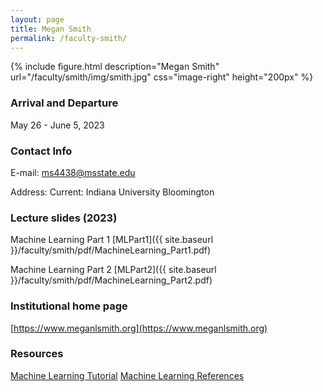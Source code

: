 ```yaml
---
layout: page
title: Megan Smith
permalink: /faculty-smith/
---
```

{% include figure.html description="Megan Smith" url="/faculty/smith/img/smith.jpg" css="image-right" height="200px" %}

### Arrival and Departure

May 26 - June 5, 2023

### Contact Info 
E-mail: [ms4438@msstate.edu](mailto:ms4438@msstate.edu)

Address: Current: Indiana University Bloomington

### Lecture slides (2023)
Machine Learning Part 1 [MLPart1]({{ site.baseurl }}/faculty/smith/pdf/MachineLearning_Part1.pdf)

Machine Learning Part 2 [MLPart2]({{ site.baseurl }}/faculty/smith/pdf/MachineLearning_Part2.pdf)

### Institutional home page 
[https://www.meganlsmith.org](https://www.meganlsmith.org)

### Resources
[Machine Learning Tutorial](/faculty/smith/tutorial/Machine_Learning_for_Population_Genetics.ipynb)
[Machine Learning References](/faculty/smith/pdf/References.pdf)

